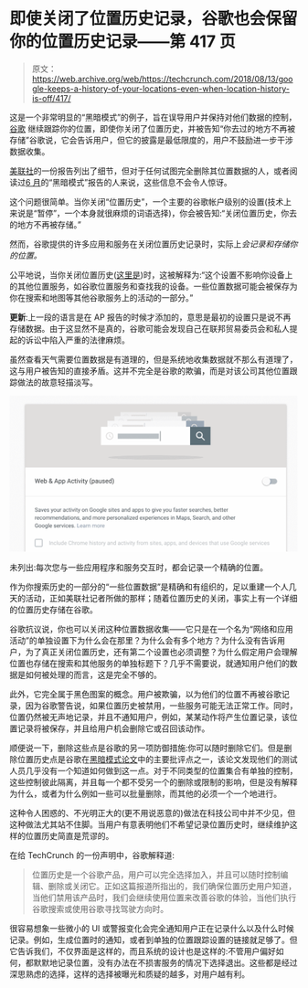 # 即使关闭了位置历史记录，谷歌也会保留你的位置历史记录——第 417 页

> 原文：<https://web.archive.org/web/https://techcrunch.com/2018/08/13/google-keeps-a-history-of-your-locations-even-when-location-history-is-off/417/>

这是一个非常明显的“黑暗模式”的例子，旨在误导用户并保持对他们数据的控制，[谷歌](https://web.archive.org/web/20200130141706/https://crunchbase.com/organization/google) 继续跟踪你的位置，即使你关闭了位置历史，并被告知“你去过的地方不再被存储”谷歌说，它会告诉用户，但它的披露是最低限度的，用户不鼓励进一步干涉数据收集。

[美联社](https://web.archive.org/web/20200130141706/https://www.apnews.com/828aefab64d4411bac257a07c1af0ecb/AP-Exclusive:-Google-tracks-your-movements,-like-it-or-not)的一份报告列出了细节，但对于任何试图完全删除其位置数据的人，或者阅读过[6 月](https://web.archive.org/web/20200130141706/https://techcrunch.com/2018/06/27/study-calls-out-dark-patterns-in-facebook-and-google-that-push-users-towards-less-privacy/)的“黑暗模式”报告的人来说，这些信息不会令人惊讶。

这个问题很简单。当你关闭“位置历史”，一个主要的谷歌帐户级别的设置(技术上来说是“暂停”，一个本身就很麻烦的词语选择)，你会被告知:“关闭位置历史，你去的地方不再被存储。”

然而，谷歌提供的许多应用和服务在关闭位置历史记录时，实际上*会记录和存储你的位置。*

公平地说，当你关闭位置历史([这里是](https://web.archive.org/web/20200130141706/https://myaccount.google.com/activitycontrols))时，这被解释为:“这个设置不影响你设备上的其他位置服务，如谷歌位置服务和查找我的设备。一些位置数据可能会被保存为你在搜索和地图等其他谷歌服务上的活动的一部分。”

**更新**:上一段的语言是在 AP 报告的时候才添加的，意思是最初的设置只是说不再存储数据。由于这显然不是真的，谷歌可能会发现自己在联邦贸易委员会和私人提起的诉讼中陷入严重的法律麻烦。

虽然查看天气需要位置数据是有道理的，但是系统地收集数据就不那么有道理了，这与用户被告知的直接矛盾。这并不完全是谷歌的欺骗，而是对该公司其他位置跟踪做法的故意轻描淡写。

![](img/0a435c532f2c7c8eb605b00567fc68bd.png)

未列出:每次您与一些应用程序和服务交互时，都会记录一个精确的位置。

作为你搜索历史的一部分的“一些位置数据”是精确和有组织的，足以重建一个人几天的活动，正如美联社记者所做的那样；随着位置历史的关闭，事实上有一个详细的位置历史存储在谷歌。

谷歌抗议说，你也可以关闭这种位置数据收集——它只是在一个名为“网络和应用活动”的单独设置下为什么会在那里？为什么会有多个地方？为什么没有告诉用户，为了真正关闭位置历史，还有第二个设置也必须调整？为什么假定用户会理解位置也存储在搜索和其他服务的单独标题下？几乎不需要说，就通知用户他们的数据是如何被处理的而言，这是完全不够的。

此外，它完全属于黑色图案的概念。用户被欺骗，以为他们的位置不再被谷歌记录，因为谷歌警告说，如果位置历史被禁用，一些服务可能无法正常工作。同时，位置仍然被无声地记录，并且不通知用户，例如，某某动作将产生位置记录，该位置记录将被保存，并且给用户机会删除它或召回该动作。

顺便说一下，删除这些点是谷歌的另一项防御措施:你可以随时删除它们。但是删除位置历史点是谷歌在[黑暗模式论文](https://web.archive.org/web/20200130141706/https://techcrunch.com/2018/06/27/study-calls-out-dark-patterns-in-facebook-and-google-that-push-users-towards-less-privacy/)中的主要批评点之一，该论文发现他们的测试人员几乎没有一个知道如何做到这一点。对于不同类型的位置集合有单独的控制，这些控制彼此隔离，并且每一个都不受另一个的删除或限制的影响，但是没有解释为什么，或者为什么例如一些可以批量删除，而其他的必须一个一个地进行。

这种令人困惑的、不光明正大的(更不用说恶意的)做法在科技公司中并不少见，但这种做法尤其站不住脚。当用户有意表明他们不希望记录位置历史时，继续维护这样的位置历史简直是荒谬的。

在给 TechCrunch 的一份声明中，谷歌解释道:

> 位置历史是一个谷歌产品，用户可以完全选择加入，并且可以随时控制编辑、删除或关闭它。正如这篇报道所指出的，我们确保位置历史用户知道，当他们禁用该产品时，我们会继续使用位置来改善谷歌的体验，当他们执行谷歌搜索或使用谷歌寻找驾驶方向时。

很容易想象一些微小的 UI 或警报变化会完全通知用户正在记录什么以及什么时候记录。例如，生成位置时的通知，或者到单独的位置跟踪设置的链接就足够了。但它告诉我们，不仅界面是这样的，而且系统的设计也是这样的:不管用户偏好如何，都默默地记录位置，没有办法在不损害服务的情况下选择退出。这些都是经过深思熟虑的选择，这样的选择被曝光和质疑的越多，对用户越有利。